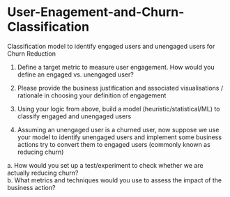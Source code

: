 # User-Enagement-and-Churn-Classification
Classification model to identify engaged users and unengaged users for Churn Reduction

1. Define a target metric to measure user engagement. How would you define an engaged  vs. unengaged user? 

2. Please provide the business justification and associated visualisations / rationale  in choosing your definition of engagement  

3. Using your logic from above, build a model (heuristic/statistical/ML) to classify engaged and unengaged users  

4. Assuming an unengaged user is a churned user, now suppose we use your model to identify unengaged users and implement 
   some business actions try to convert them to  engaged users (commonly known as reducing churn)  

  a. How would you set up a test/experiment to check whether we are actually  reducing churn?  
  b. What metrics and techniques would you use to assess the impact of the business  action? 
